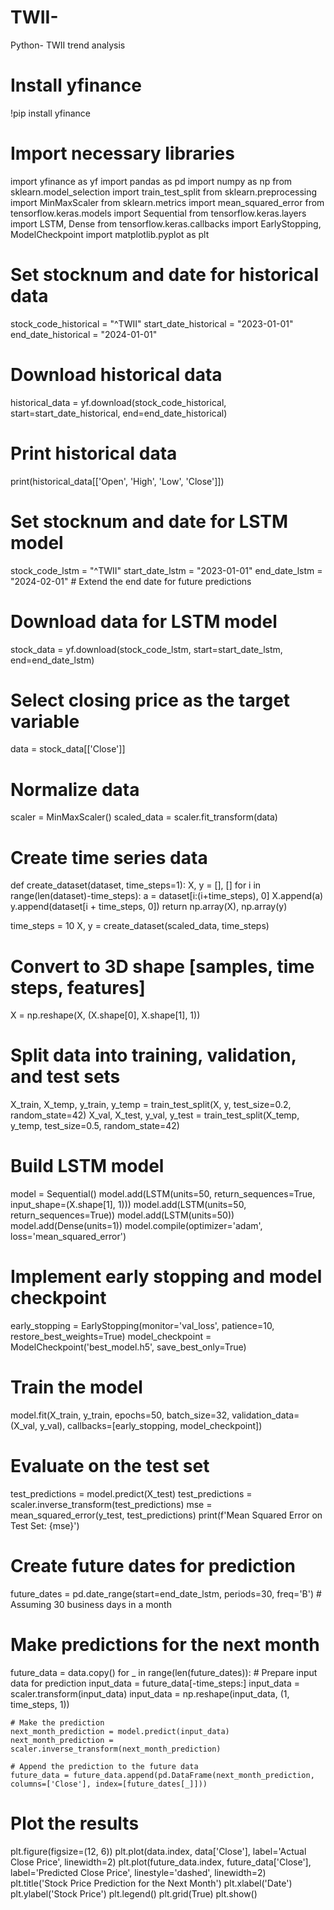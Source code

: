 # TWII-
Python- TWII trend analysis
# Install yfinance
!pip install yfinance

# Import necessary libraries
import yfinance as yf
import pandas as pd
import numpy as np
from sklearn.model_selection import train_test_split
from sklearn.preprocessing import MinMaxScaler
from sklearn.metrics import mean_squared_error
from tensorflow.keras.models import Sequential
from tensorflow.keras.layers import LSTM, Dense
from tensorflow.keras.callbacks import EarlyStopping, ModelCheckpoint
import matplotlib.pyplot as plt

# Set stocknum and date for historical data
stock_code_historical = "^TWII"
start_date_historical = "2023-01-01"
end_date_historical = "2024-01-01"

# Download historical data
historical_data = yf.download(stock_code_historical, start=start_date_historical, end=end_date_historical)

# Print historical data
print(historical_data[['Open', 'High', 'Low', 'Close']])

# Set stocknum and date for LSTM model
stock_code_lstm = "^TWII"
start_date_lstm = "2023-01-01"
end_date_lstm = "2024-02-01"  # Extend the end date for future predictions

# Download data for LSTM model
stock_data = yf.download(stock_code_lstm, start=start_date_lstm, end=end_date_lstm)

# Select closing price as the target variable
data = stock_data[['Close']]

# Normalize data
scaler = MinMaxScaler()
scaled_data = scaler.fit_transform(data)

# Create time series data
def create_dataset(dataset, time_steps=1):
    X, y = [], []
    for i in range(len(dataset)-time_steps):
        a = dataset[i:(i+time_steps), 0]
        X.append(a)
        y.append(dataset[i + time_steps, 0])
    return np.array(X), np.array(y)

time_steps = 10
X, y = create_dataset(scaled_data, time_steps)

# Convert to 3D shape [samples, time steps, features]
X = np.reshape(X, (X.shape[0], X.shape[1], 1))

# Split data into training, validation, and test sets
X_train, X_temp, y_train, y_temp = train_test_split(X, y, test_size=0.2, random_state=42)
X_val, X_test, y_val, y_test = train_test_split(X_temp, y_temp, test_size=0.5, random_state=42)

# Build LSTM model
model = Sequential()
model.add(LSTM(units=50, return_sequences=True, input_shape=(X.shape[1], 1)))
model.add(LSTM(units=50, return_sequences=True))
model.add(LSTM(units=50))
model.add(Dense(units=1))
model.compile(optimizer='adam', loss='mean_squared_error')

# Implement early stopping and model checkpoint
early_stopping = EarlyStopping(monitor='val_loss', patience=10, restore_best_weights=True)
model_checkpoint = ModelCheckpoint('best_model.h5', save_best_only=True)

# Train the model
model.fit(X_train, y_train, epochs=50, batch_size=32, validation_data=(X_val, y_val), callbacks=[early_stopping, model_checkpoint])

# Evaluate on the test set
test_predictions = model.predict(X_test)
test_predictions = scaler.inverse_transform(test_predictions)
mse = mean_squared_error(y_test, test_predictions)
print(f'Mean Squared Error on Test Set: {mse}')

# Create future dates for prediction
future_dates = pd.date_range(start=end_date_lstm, periods=30, freq='B')  # Assuming 30 business days in a month

# Make predictions for the next month
future_data = data.copy()
for _ in range(len(future_dates)):
    # Prepare input data for prediction
    input_data = future_data[-time_steps:]
    input_data = scaler.transform(input_data)
    input_data = np.reshape(input_data, (1, time_steps, 1))

    # Make the prediction
    next_month_prediction = model.predict(input_data)
    next_month_prediction = scaler.inverse_transform(next_month_prediction)

    # Append the prediction to the future data
    future_data = future_data.append(pd.DataFrame(next_month_prediction, columns=['Close'], index=[future_dates[_]]))

# Plot the results
plt.figure(figsize=(12, 6))
plt.plot(data.index, data['Close'], label='Actual Close Price', linewidth=2)
plt.plot(future_data.index, future_data['Close'], label='Predicted Close Price', linestyle='dashed', linewidth=2)
plt.title('Stock Price Prediction for the Next Month')
plt.xlabel('Date')
plt.ylabel('Stock Price')
plt.legend()
plt.grid(True)
plt.show()
